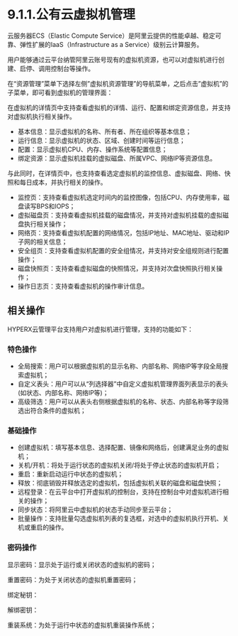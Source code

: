 # 9.1.1.公有云虚拟机管理

云服务器ECS（Elastic Compute Service）是阿里云提供的性能卓越、稳定可靠、弹性扩展的IaaS（Infrastructure as a Service）级别云计算服务。

用户能够通过云平台纳管阿里云账号现有的虚拟机资源，也可以对虚拟机进行创建、启停、调用控制台等操作。

在“资源管理”菜单下选择左侧”虚拟机资源管理”的导航菜单，之后点击”虚拟机”的子菜单，即可看到虚拟机的管理界面：



在虚拟机的详情页中支持查看虚拟机的详情、运行、配置和绑定资源信息，并支持对虚拟机执行相关操作。

- 基本信息：显示虚拟机的名称、所有者、所在组织等基本信息；
- 运行信息：显示虚拟机的状态、区域、创建时间等运行信息；
- 配置：显示虚拟机CPU、内存、操作系统等配置信息；
- 绑定资源：显示虚拟机挂载的虚拟磁盘、所属VPC、网络IP等资源信息。

与此同时，在详情页中，也支持查看选定虚拟机的监控信息、虚拟磁盘、网络、快照和每日成本，并执行相关的操作。

- 监控页：支持查看虚拟机选定时间内的监控图像，包括CPU、内存使用率，磁盘读写BPS和IOPS；
- 虚拟磁盘页：支持查看虚拟机挂载的磁盘情况，并支持对虚拟机挂载的虚拟磁盘执行相关操作；
- 网络页：支持查看虚拟机配置的网络情况，包括IP地址、MAC地址、驱动和IP子网的相关信息；
- 安全组页：支持查看虚拟机配置的安全组情况，并支持对安全组规则进行配置操作；
- 磁盘快照页：支持查看虚拟磁盘的快照情况，并支持对次盘快照执行相关操作；
- 操作日志页：支持查看虚拟机的操作审计信息。

## 相关操作

HYPERX云管理平台支持用户对虚拟机进行管理，支持的功能如下：

### 特色操作

- 全局搜索：用户可以根据虚拟机的显示名称、内部名称、网络IP等字段全局搜索虚拟机；
- 自定义表头：用户可以从“列选择器”中自定义虚拟机管理界面列表显示的表头(如状态、内部名称、网络IP等)；
- 高级筛选：用户可以从表头右侧根据虚拟机的名称、状态、内部名称等字段筛选出符合条件的虚拟机；

### 基础操作

- 创建虚拟机：填写基本信息、选择配置、镜像和网络后，创建满足业务的虚拟机；
- 关机/开机：将处于运行状态的虚拟机关闭/将处于停止状态的虚拟机开启；
- 重启：重新启动运行中状态的虚拟机；
- 释放：彻底销毁并释放选定的虚拟机，包括虚拟机关联的磁盘和磁盘快照；
- 远程登录：在云平台中打开虚拟机的控制台，支持在控制台中对虚拟机进行相关的操作；
- 同步状态：将阿里云中虚拟机的状态手动同步至云平台；
- 批量操作：支持批量勾选虚拟机列表的复选框，对选中的虚拟机执行开机、关机或重启的操作。

### 密码操作

显示密码：显示处于运行或关闭状态的虚拟机的密码；

重置密码：为处于关闭状态的虚拟机重置密码；

绑定秘钥：

解绑密钥：



重装系统：为处于运行中状态的虚拟机重装操作系统；